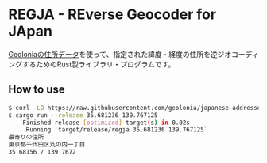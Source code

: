 # REGJA - REverse Geocoder for JApan

[Geoloniaの住所データ]を使って、指定された緯度・経度の住所を逆ジオコーディングするためのRust製ライブラリ・プログラムです。

[Geoloniaの住所データ]: https://geolonia.github.io/japanese-addresses/

## How to use

```sh
$ curl -LO https://raw.githubusercontent.com/geolonia/japanese-addresses/master/data/latest.csv
$ cargo run --release 35.681236 139.767125
    Finished release [optimized] target(s) in 0.02s
     Running `target/release/regja 35.681236 139.767125`
最寄りの住所
東京都千代田区丸の内一丁目
35.68156 / 139.7672
```
